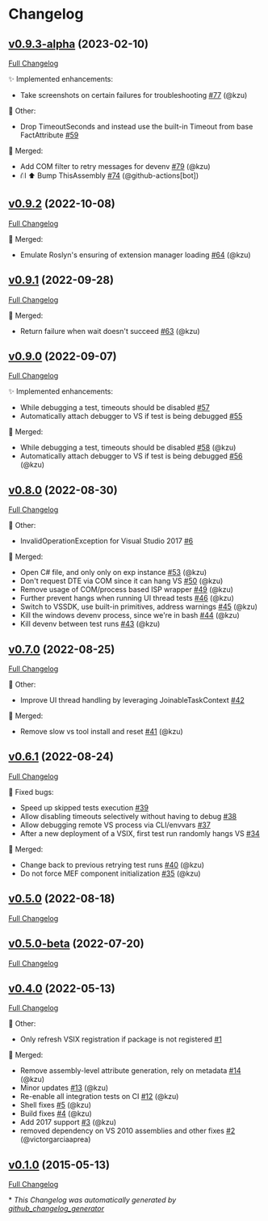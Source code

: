 # Changelog

## [v0.9.3-alpha](https://github.com/devlooped/xunit.vsix/tree/v0.9.3-alpha) (2023-02-10)

[Full Changelog](https://github.com/devlooped/xunit.vsix/compare/v0.9.2...v0.9.3-alpha)

:sparkles: Implemented enhancements:

- Take screenshots on certain failures for troubleshooting [\#77](https://github.com/devlooped/xunit.vsix/pull/77) (@kzu)

:hammer: Other:

- Drop TimeoutSeconds and instead use the built-in Timeout from base FactAttribute [\#59](https://github.com/devlooped/xunit.vsix/issues/59)

:twisted_rightwards_arrows: Merged:

- Add COM filter to retry messages for devenv [\#79](https://github.com/devlooped/xunit.vsix/pull/79) (@kzu)
- ⛙ ⬆️ Bump ThisAssembly [\#74](https://github.com/devlooped/xunit.vsix/pull/74) (@github-actions[bot])

## [v0.9.2](https://github.com/devlooped/xunit.vsix/tree/v0.9.2) (2022-10-08)

[Full Changelog](https://github.com/devlooped/xunit.vsix/compare/v0.9.1...v0.9.2)

:twisted_rightwards_arrows: Merged:

- Emulate Roslyn's ensuring of extension manager loading [\#64](https://github.com/devlooped/xunit.vsix/pull/64) (@kzu)

## [v0.9.1](https://github.com/devlooped/xunit.vsix/tree/v0.9.1) (2022-09-28)

[Full Changelog](https://github.com/devlooped/xunit.vsix/compare/v0.9.0...v0.9.1)

:twisted_rightwards_arrows: Merged:

- Return failure when wait doesn't succeed [\#63](https://github.com/devlooped/xunit.vsix/pull/63) (@kzu)

## [v0.9.0](https://github.com/devlooped/xunit.vsix/tree/v0.9.0) (2022-09-07)

[Full Changelog](https://github.com/devlooped/xunit.vsix/compare/v0.8.0...v0.9.0)

:sparkles: Implemented enhancements:

- While debugging a test, timeouts should be disabled [\#57](https://github.com/devlooped/xunit.vsix/issues/57)
- Automatically attach debugger to VS if test is being debugged [\#55](https://github.com/devlooped/xunit.vsix/issues/55)

:twisted_rightwards_arrows: Merged:

- While debugging a test, timeouts should be disabled [\#58](https://github.com/devlooped/xunit.vsix/pull/58) (@kzu)
- Automatically attach debugger to VS if test is being debugged [\#56](https://github.com/devlooped/xunit.vsix/pull/56) (@kzu)

## [v0.8.0](https://github.com/devlooped/xunit.vsix/tree/v0.8.0) (2022-08-30)

[Full Changelog](https://github.com/devlooped/xunit.vsix/compare/v0.7.0...v0.8.0)

:hammer: Other:

- InvalidOperationException for Visual Studio 2017 [\#6](https://github.com/devlooped/xunit.vsix/issues/6)

:twisted_rightwards_arrows: Merged:

- Open C\# file, and only only on exp instance [\#53](https://github.com/devlooped/xunit.vsix/pull/53) (@kzu)
- Don't request DTE via COM since it can hang VS [\#50](https://github.com/devlooped/xunit.vsix/pull/50) (@kzu)
- Remove usage of COM/process based ISP wrapper [\#49](https://github.com/devlooped/xunit.vsix/pull/49) (@kzu)
- Further prevent hangs when running UI thread tests [\#46](https://github.com/devlooped/xunit.vsix/pull/46) (@kzu)
- Switch to VSSDK, use built-in primitives, address warnings [\#45](https://github.com/devlooped/xunit.vsix/pull/45) (@kzu)
- Kill the windows devenv process, since we're in bash [\#44](https://github.com/devlooped/xunit.vsix/pull/44) (@kzu)
- Kill devenv between test runs [\#43](https://github.com/devlooped/xunit.vsix/pull/43) (@kzu)

## [v0.7.0](https://github.com/devlooped/xunit.vsix/tree/v0.7.0) (2022-08-25)

[Full Changelog](https://github.com/devlooped/xunit.vsix/compare/v0.6.1...v0.7.0)

:hammer: Other:

- Improve UI thread handling by leveraging JoinableTaskContext [\#42](https://github.com/devlooped/xunit.vsix/issues/42)

:twisted_rightwards_arrows: Merged:

- Remove slow vs tool install and reset [\#41](https://github.com/devlooped/xunit.vsix/pull/41) (@kzu)

## [v0.6.1](https://github.com/devlooped/xunit.vsix/tree/v0.6.1) (2022-08-24)

[Full Changelog](https://github.com/devlooped/xunit.vsix/compare/v0.5.0...v0.6.1)

:bug: Fixed bugs:

- Speed up skipped tests execution [\#39](https://github.com/devlooped/xunit.vsix/issues/39)
- Allow disabling timeouts selectively without having to debug [\#38](https://github.com/devlooped/xunit.vsix/issues/38)
- Allow debugging remote VS process via CLI/envvars [\#37](https://github.com/devlooped/xunit.vsix/issues/37)
- After a new deployment of a VSIX, first test run randomly hangs VS [\#34](https://github.com/devlooped/xunit.vsix/issues/34)

:twisted_rightwards_arrows: Merged:

- Change back to previous retrying test runs [\#40](https://github.com/devlooped/xunit.vsix/pull/40) (@kzu)
- Do not force MEF component initialization [\#35](https://github.com/devlooped/xunit.vsix/pull/35) (@kzu)

## [v0.5.0](https://github.com/devlooped/xunit.vsix/tree/v0.5.0) (2022-08-18)

[Full Changelog](https://github.com/devlooped/xunit.vsix/compare/v0.5.0-beta...v0.5.0)

## [v0.5.0-beta](https://github.com/devlooped/xunit.vsix/tree/v0.5.0-beta) (2022-07-20)

[Full Changelog](https://github.com/devlooped/xunit.vsix/compare/v0.4.0...v0.5.0-beta)

## [v0.4.0](https://github.com/devlooped/xunit.vsix/tree/v0.4.0) (2022-05-13)

[Full Changelog](https://github.com/devlooped/xunit.vsix/compare/v0.1.0...v0.4.0)

:hammer: Other:

- Only refresh VSIX registration if package is not registered [\#1](https://github.com/devlooped/xunit.vsix/issues/1)

:twisted_rightwards_arrows: Merged:

- Remove assembly-level attribute generation, rely on metadata [\#14](https://github.com/devlooped/xunit.vsix/pull/14) (@kzu)
- Minor updates [\#13](https://github.com/devlooped/xunit.vsix/pull/13) (@kzu)
- Re-enable all integration tests on CI [\#12](https://github.com/devlooped/xunit.vsix/pull/12) (@kzu)
- Shell fixes [\#5](https://github.com/devlooped/xunit.vsix/pull/5) (@kzu)
- Build fixes [\#4](https://github.com/devlooped/xunit.vsix/pull/4) (@kzu)
- Add 2017 support [\#3](https://github.com/devlooped/xunit.vsix/pull/3) (@kzu)
- removed dependency on VS 2010 assemblies and other fixes [\#2](https://github.com/devlooped/xunit.vsix/pull/2) (@victorgarciaaprea)

## [v0.1.0](https://github.com/devlooped/xunit.vsix/tree/v0.1.0) (2015-05-13)

[Full Changelog](https://github.com/devlooped/xunit.vsix/compare/2080c0763837b6efc648aebed0dcffc8b426af7a...v0.1.0)



\* *This Changelog was automatically generated by [github_changelog_generator](https://github.com/github-changelog-generator/github-changelog-generator)*
